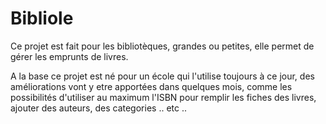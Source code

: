 Bibliole
===
Ce projet est fait pour les bibliotèques, grandes ou petites, 
elle permet de gérer les emprunts de livres.

A la base ce projet est né pour un école qui l'utilise toujours à ce jour, 
des améliorations vont y etre apportées dans quelques mois, 
comme les possibilités d'utiliser au maximum l'ISBN pour remplir les fiches des livres, 
ajouter des auteurs, des categories .. etc ..

